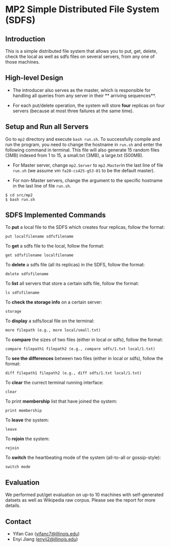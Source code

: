 # MP2 Simple Distributed File System (SDFS)

## Introduction

This is a simple distributed file system that allows you to put, get, delete, check the local as well as sdfs files on
several servers, from any one of those machines.

## High-level Design

- The introducer also serves as the master, which is responsible for handling all queries from any server in their **
  arriving sequences**.

- For each put/delete operation, the system will store **four** replicas on four servers (because at most three failures
  at the same time).

## Setup and Run all Servers

Go to `mp2` directory and execute `bash run.sh`. To successfully compile and run the program,
you need to change the hostname in `run.sh` and enter the following command in terminal. This file will also generate 15
random files (3MB) indexed from 1 to 15,
a small.txt (3MB), a large.txt (500MB).

- For Master server, change `mp2.Server` to `mp2.Master`in the last line
  of file `run.sh` (we assume vm `fa20-cs425-g53-01` to be the default master).

- For non-Master servers, change the argument to the specific hostname in the last line of file `run.sh`.

```
$ cd src/mp2
$ bash run.sh
```

## SDFS Implemented Commands

To **put** a local file to the SDFS which creates four replicas, follow the format:

```
put localfilename sdfsfilename
```

To **get** a sdfs file to the local, follow the format:

```
get sdfsfilename localfilename
```

To **delete** a sdfs file (all its replicas) in the SDFS, follow the format:

```
delete sdfsfilename
```

To **list** all servers that store a certain sdfs file, follow the format:

```
ls sdfsfilename
```

To **check the storage info** on a certain server:

```
storage
```

To **display** a sdfs/local file on the terminal:

```
more filepath (e.g., more local/small.txt)
```

To **compare** the sizes of two files (either in local or sdfs), follow the format:

```
compare filepath1 filepath2 (e.g., compare sdfs/1.txt local/1.txt)
```

To **see the differences** between two files (either in local or sdfs), follow the format:

```
diff filepath1 filepath2 (e.g., diff sdfs/1.txt local/1.txt)
```

To **clear** the currect terminal running interface:

```
clear
```

To print **membership** list that have joined the system:

```
print membership
```

To **leave** the system:

```
leave
```

To **rejoin** the system:

```
rejoin
```

To **switch** the heartbeating mode of the system (all-to-all or gossip-style):

```
switch mode
```

## Evaluation

We performed put/get evaluation on up-to 10 machines with self-generated datsets as well as Wikipedia raw corpus. Please
see the report for more details.

## Contact

- Yifan Cao (yifanc7@illinois.edu)
- Enyi Jiang (enyij2@illinois.edu)
